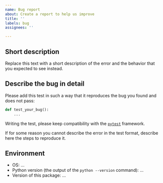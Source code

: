 ```yaml
---
name: Bug report
about: Create a report to help us improve
title: ''
labels: bug
assignees: ''

---
```


## Short description

Replace this text with a short description of the error and the behavior that you expected to see instead.


## Describe the bug in detail

Please add this test in such a way that it reproduces the bug you found and does not pass:

```python
def test_your_bug():
    ...
```

Writing the test, please keep compatibility with the [`pytest`](https://docs.pytest.org/) framework.

If for some reason you cannot describe the error in the test format, describe here the steps to reproduce it.


## Environment
 - OS: ...
 - Python version (the output of the `python --version` command): ...
 - Version of this package: ...
